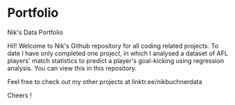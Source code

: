 # Portfolio
Nik's Data Portfolio

Hi!! Welcome to Nik's Github repository for all coding related projects. 
To date I have only completed one project, in which I analysed a dataset
of AFL players' match statistics to predict a player's goal-kicking using
regression analysis. You can view this in this repository. 

Feel free to check out my other projects at linktr.ee/nikbuchnerdata

Cheers !
